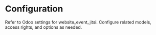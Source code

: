# Configuration

Refer to Odoo settings for website_event_jitsi. Configure related models, access rights, and options as needed.
